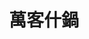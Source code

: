 ---
title: "萬客什鍋"
description: "萬客什鍋"
layout: shop
keywords:
  - 美食競賽
  - 台灣美食
  - 美食精選
datePublished: "2025-06-30"
dateModified: "2025-07-04"
city: "台北市"
district: "松山區"
address: "分店眾多請自行搜尋"
phone: ""
geo: ""
google_map: "https://www.google.com/maps/search/%E8%90%AC%E5%AE%A2%E4%BB%80%E9%8D%8B/@23.7810862,120.9826677,8.58z/data=!4m2!2m1!6e5?entry=ttu&g_ep=EgoyMDI1MDYzMC4wIKXMDSoASAFQAw%3D%3D"
footinder: "https://footinder.com.tw/%E5%8F%B0%E5%8C%97%E5%B8%82%E6%9D%BE%E5%B1%B1%E5%8D%80/76083/"
official: "https://www.wankeshabu.com/"
award:
  - name: "500盤"
    year: "2024"
    entries:
      - dishes:
          - "招牌麻油炸蛋"

---